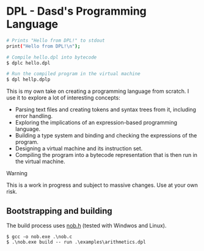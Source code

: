 # DPL - Dasd's Programming Language

```bash filename="hello.dpl"
# Prints "Hello from DPL!" to stdout
print("Hello from DPL!\n");
```

```bash
# Compile hello.dpl into bytecode
$ dplc hello.dpl

# Run the compiled program in the virtual machine
$ dpl hellp.dplp
```

This is my own take on creating a programming language from scratch. I use it to explore a lot of interesting concepts:

- Parsing text files and creating tokens and syntax trees from it, including error handling.
- Exploring the implications of an expression-based programming language.
- Building a type system and binding and checking the expressions of the program.
- Designing a virtual machine and its instruction set.
- Compiling the program into a bytecode representation that is then run in the virtual machine.

> [!WARNING]
> This is a work in progress and subject to massive changes. Use at your own risk.

## Bootstrapping and building

The build process uses [nob.h](https://github.com/tsoding/musializer/blob/master/src/nob.h) (tested with Windwos and Linux).

```
$ gcc -o nob.exe .\nob.c
$ .\nob.exe build -- run .\examples\arithmetics.dpl
```
